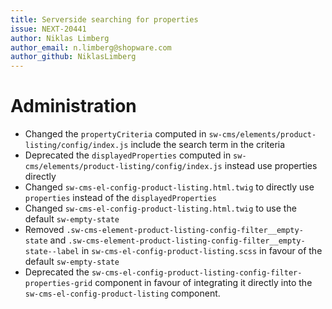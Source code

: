 ```yaml
---
title: Serverside searching for properties
issue: NEXT-20441
author: Niklas Limberg
author_email: n.limberg@shopware.com
author_github: NiklasLimberg
---
```

# Administration
* Changed the `propertyCriteria` computed in `sw-cms/elements/product-listing/config/index.js` include the search term in the criteria
* Deprecated the `displayedProperties` computed in `sw-cms/elements/product-listing/config/index.js` instead use properties directly
* Changed `sw-cms-el-config-product-listing.html.twig` to directly use `properties` instead of the `displayedProperties`
* Changed `sw-cms-el-config-product-listing.html.twig` to use the default `sw-empty-state`
* Removed `.sw-cms-element-product-listing-config-filter__empty-state` and `.sw-cms-element-product-listing-config-filter__empty-state--label` in `sw-cms-el-config-product-listing.scss` in favour of the default `sw-empty-state`
* Deprecated the `sw-cms-el-config-product-listing-config-filter-properties-grid` component in favour of integrating it directly into the `sw-cms-el-config-product-listing` component.
